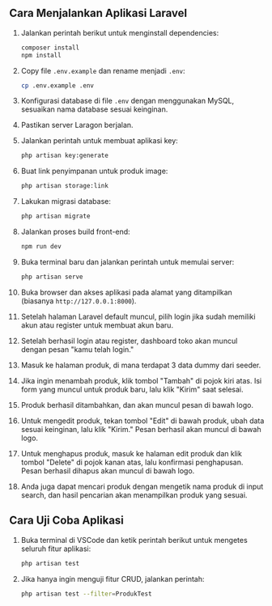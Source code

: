 ## Cara Menjalankan Aplikasi Laravel

1. Jalankan perintah berikut untuk menginstall dependencies:
   ```bash
   composer install
   npm install
   ```

2. Copy file `.env.example` dan rename menjadi `.env`:
   ```bash
   cp .env.example .env
   ```

3. Konfigurasi database di file `.env` dengan menggunakan MySQL, sesuaikan nama database sesuai keinginan.

4. Pastikan server Laragon berjalan.

5. Jalankan perintah untuk membuat aplikasi key:
   ```bash
   php artisan key:generate
   ```

6. Buat link penyimpanan untuk produk image:
   ```bash
   php artisan storage:link
   ```

7. Lakukan migrasi database:
   ```bash
   php artisan migrate
   ```

8. Jalankan proses build front-end:
   ```bash
   npm run dev
   ```

9. Buka terminal baru dan jalankan perintah untuk memulai server:
   ```bash
   php artisan serve
   ```

10. Buka browser dan akses aplikasi pada alamat yang ditampilkan (biasanya `http://127.0.0.1:8000`).

11. Setelah halaman Laravel default muncul, pilih login jika sudah memiliki akun atau register untuk membuat akun baru.

12. Setelah berhasil login atau register, dashboard toko akan muncul dengan pesan "kamu telah login."

13. Masuk ke halaman produk, di mana terdapat 3 data dummy dari seeder.

14. Jika ingin menambah produk, klik tombol "Tambah" di pojok kiri atas. Isi form yang muncul untuk produk baru, lalu klik "Kirim" saat selesai.

15. Produk berhasil ditambahkan, dan akan muncul pesan di bawah logo.

16. Untuk mengedit produk, tekan tombol "Edit" di bawah produk, ubah data sesuai keinginan, lalu klik "Kirim." Pesan berhasil akan muncul di bawah logo.

17. Untuk menghapus produk, masuk ke halaman edit produk dan klik tombol "Delete" di pojok kanan atas, lalu konfirmasi penghapusan. Pesan berhasil dihapus akan muncul di bawah logo.

18. Anda juga dapat mencari produk dengan mengetik nama produk di input search, dan hasil pencarian akan menampilkan produk yang sesuai.

## Cara Uji Coba Aplikasi

1. Buka terminal di VSCode dan ketik perintah berikut untuk mengetes seluruh fitur aplikasi:
   ```bash
   php artisan test
   ```

2. Jika hanya ingin menguji fitur CRUD, jalankan perintah:
   ```bash
   php artisan test --filter=ProdukTest
   ```
```



